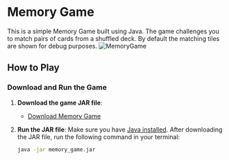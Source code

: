 # Memory Game

This is a simple Memory Game built using Java. The game challenges you to match pairs of cards from a shuffled deck. By default the matching tiles are shown for debug purposes. 
![MemoryGame](https://github.com/user-attachments/assets/9c90a643-5e2a-4403-90a3-b7f590b37cf8)


## How to Play

### Download and Run the Game

1. **Download the game JAR file**:
   - [Download Memory Game](https://github.com/MatthewDelego/Memory_Game/raw/main/memory_game.jar)

2. **Run the JAR file**:
   Make sure you have [Java installed](https://www.java.com/en/download/). After downloading the JAR file, run the following command in your terminal:
   
   ```bash
   java -jar memory_game.jar
